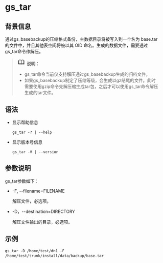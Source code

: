# gs\_tar

## 背景信息

通过gs_basebackup的压缩格式备份，主数据目录将被写入到一个名为 base.tar 的文件中，并且其他表空间将被以其 OID 命名。生成的数据文件，需要通过gs_tar命令作解压。

>![](public_sys-resources/icon-note.png) **说明：**
>
>-   gs_tar命令当前仅支持解压通过gs_basebackup生成的归档文件。
>-   如果gs_basebackup制定了压缩等级，会生成以gz结尾的文件。此时需要使用gzip命令先解压缩生成tar包，之后才可以使用gs_tar命令解压生成的tar文件。

## 语法

- 显示帮助信息

  ```
  gs_tar -? | --help
  ```

- 显示版本号信息

  ```
  gs_tar -V | --version
  ```

## 参数说明

gs_tar参数如下：

- -F, --filename=FILENAME

  解压文件，必选项。

- -D，--destination=DIRECTORY

  解压文件输出的目录，必选项。



## 示例

```shell
gs_tar -D /home/test/dn1 -F /home/test/trunk/install/data/backup/base.tar
```
